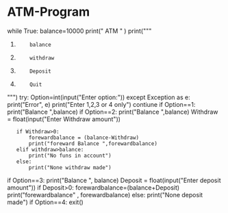 # ATM-Program

while True:
   balance=10000
   print(" ATM " )
   print("""
   1)         balance
   2)         withdraw
   3)         Deposit
   4)         Quit  
   """)
   try:
     Option=int(input("Enter option:"))
   except Exception as e:
       print("Error", e)
       print("Enter 1,2,3 or 4 only")
       contiune
   if Option==1:
       print("Balance ",balance)
   if Option==2:
       print("Balance ",balance)
       Withdraw = float(input("Enter Withdraw amount"))
    
       if Withdraw>0: 
           forewardbalance = (balance-Withdraw)
           print("foreward Balance ",forewardbalance)    
       elif withdraw>balance:
           print("No funs in account")
       else:
           print("None withdraw made")
   if Option==3:
       print("Balance ", balance)
       Deposit = float(input("Enter deposit amount"))
       if Deposit>0:
           forewardbalance=(balance+Deposit)
           print("forewardbalance" , forewardbalance)
       else:
           print("None deposit made")
   if Option==4:
    exit()

